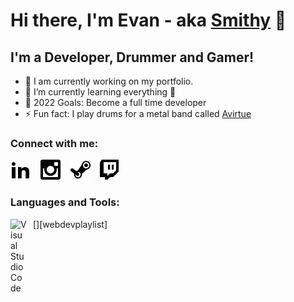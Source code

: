 # Hi there, I'm Evan - aka [Smithy][instagram] 👋 

## I'm a Developer, Drummer and Gamer!

- 🔭 I am currently working on my portfolio.
- 🌱 I’m currently learning everything 🤣
- 🥅 2022 Goals: Become a full time developer
- ⚡ Fun fact: I play drums for a metal band called [Avirtue][avirtue]

### Connect with me:

[![linkedin](./img/linkedin-dark.png)](https://www.linkedin.com/in/smiithyy)
&nbsp;&nbsp;
[![instagram](./img/instagram-dark.png)](https://www.instagram.com/evansmith.drums)
&nbsp;&nbsp;
[![steam](./img/steam-dark.png)](steamcommunity.com/id/Smiithyy)
&nbsp;&nbsp;
[![twitch](./img/twitch-dark.png)](https://www.twitch.tv/smiithyy__)
&nbsp;&nbsp;


### Languages and Tools:

[<img align="left" alt="Visual Studio Code" width="26px" src="https://cdn.jsdelivr.net/gh/devicons/devicon/icons/vscode/vscode-original.svg" style="padding-right:10px;" />][webdevplaylist]

<br />
<br />

[instagram]: https://www.instagram.com/evansmith.drums
[avirtue]: https://www.instagram.com/avirtue.band
[email]: mailto:evansmith.software@gmail.com
[linkedin]: https://www.linkedin.com/in/smiithyy
[steam]: steamcommunity.com/id/Smiithyy
[twitch]: https://www.twitch.tv/smiithyy__

